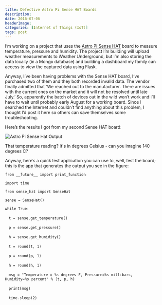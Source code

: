 ```yaml
---
title: Defective Astro Pi Sense HAT Boards
description: 
date: 2016-07-06
headerImage: 
categories: [Internet of Things (IoT)]
tags: post
---
```


I’m working on a project that uses the [Astro Pi Sense HAT](https://astro-pi.org/) board to measure temperature, pressure and humidity. The project I’m building will upload weather measurements to Weather Underground, but I’m also storing the data locally (in a Mongo database) and building a dashboard my family can access to view the captured data using Flask.

Anyway, I’ve been having problems with the Sense HAT board, I’ve purchased two of them and they both recorded invalid data. The vendor finally admitted that ‘We reached out to the manufacturer. There are issues with the current ones on the market and it will not be resolved until late July.’ So, apparently the batch of devices out in the wild won’t work and I’ll have to wait until probably early August for a working board. Since I searched the Internet and couldn’t find anything about this problem, I thought I’d post it here so others can save themselves some troubleshooting.

Here’s the results I got from my second Sense HAT board:

![Astro Pi Sense Hat Output](/images/stories/2016/pi_sense_hat_output.png)

That temperature reading? It's in degrees Celsius - can you imagine 140 degrees C?

Anyway, here’s a quick test application you can use to, well, test the board; this is the app that generates the output you see in the figure:

`from __future__ import print_function`

`import time`

`from sense_hat import SenseHat`

`sense = SenseHat()`

`while True:`

   `t = sense.get_temperature()`

   `p = sense.get_pressure()`

   `h = sense.get_humidity()`

   `t = round(t, 1)`

   `p = round(p, 1)`

   `h = round(h, 1)`

   `msg = "Temperature = %s degrees F, Pressure=%s millibars, Humidity=%s percent" % (t, p, h)`

   `print(msg)`

   `time.sleep(2)`